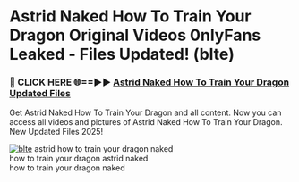 # Astrid Naked How To Train Your Dragon Original Videos 0nlyFans Leaked - Files Updated! (blte)

<h3>🔴 CLICK HERE 🌐==►► <a href="https://tinyurl.com/yckcrads" rel="nofollow">Astrid Naked How To Train Your Dragon Updated Files</a></h3>

Get Astrid Naked How To Train Your Dragon and all content. Now you can access all videos and pictures of Astrid Naked How To Train Your Dragon. New Updated Files 2025!

[![blte](https://i.imgur.com/hpKpOFt.gif)](https://tinyurl.com/yckcrads)
astrid how to train your dragon naked<br>
how to train your dragon astrid naked<br>
how to train your dragon naked